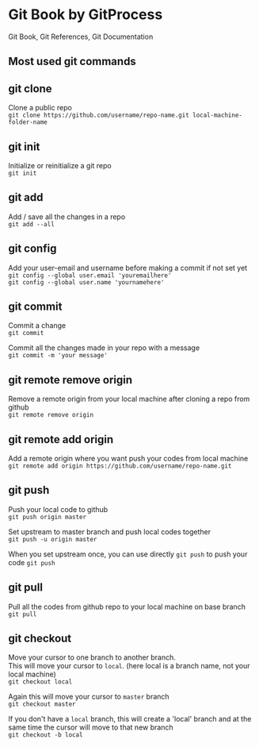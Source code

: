 # Git Book by GitProcess
Git Book, Git References, Git Documentation

## Most used git commands

## git clone 
Clone a public repo <br/>
`git clone https://github.com/username/repo-name.git local-machine-folder-name`

## git init
Initialize or reinitialize a git repo <br/>
`git init`

## git add
Add / save all the changes in a repo <br/>
`git add --all`

## git config
Add your user-email and username before making a commit if not set yet <br/>
`git config --global user.email 'youremailhere'` <br/>
`git config --global user.name 'yournamehere'` <br/>

## git commit
Commit a change <br/>
`git commit` <br/>

Commit all the changes made in your repo with a message <br/>
`git commit -m 'your message'`

## git remote remove origin
Remove a remote origin from your local machine after cloning a repo from github <br/>
`git remote remove origin`

## git remote add origin 
Add a remote origin where you want push your codes from local machine <br/>
`git remote add origin https://github.com/username/repo-name.git`

## git push
Push your local code to github <br/>
`git push origin master`

Set upstream to master branch and push local codes together <br/>
`git push -u origin master`

When you set upstream once, you can use directly `git push` to push your code
`git push`


## git pull
Pull all the codes from github repo to your local machine on base branch <br/>
`git pull`

## git checkout
Move your cursor to one branch to another branch. <br/>
This will move your cursor to `local`. (here local is a branch name, not your local machine) <br/>
`git checkout local` <br/>

Again this will move your cursor to `master` branch <br/>
`git checkout master`

If you don't have a `local` branch, this will create a 'local' branch and at the same time the cursor will move to that new branch <br/>
`git checkout -b local`
